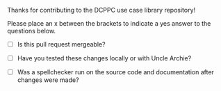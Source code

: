 Thanks for contributing to the DCPPC use case library repository!

Please place an x between the brackets to indicate a yes answer
to the questions below.

- [ ] Is this pull request mergeable?
- [ ] Have you tested these changes locally or with Uncle Archie?
- [ ] Was a spellchecker run on the source code and documentation after
  changes were made?

